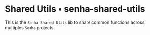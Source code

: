 # Shared Utils • senha-shared-utils

This is the `Senha Shared Utils` lib to share common functions across multiples `Senha` projects.
